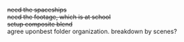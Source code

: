<strike>need the spaceships</strike><br>
<strike>need the footage, which is at school</strike><br>
<strike>setup composite blend</strike><br>
agree uponbest folder organization. breakdown by scenes?
